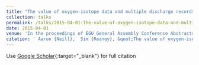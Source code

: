 ```yaml
---
title: "The value of oxygen-isotope data and multiple discharge records in calibrating a fully-distributed, physically-based rainfall-runoff model (CRUM3) to improve predictive capability"
collection: talks
permalink: /talks/2015-04-01-The-value-of-oxygen-isotope-data-and-multiple-discharge-records-in-calibrating-a-fully-distributed-physically-based-rainfall-runoff-model-CRUM3-to-improve-predictive-capability
date: 2015-04-01
venue: 'In the proceedings of EGU General Assembly Conference Abstracts'
citation: ' Aaron {Neill},  Sim {Reaney}, &quot;The value of oxygen-isotope data and multiple discharge records in calibrating a fully-distributed, physically-based rainfall-runoff model (CRUM3) to improve predictive capability.&quot; In the proceedings of EGU General Assembly Conference Abstracts, 2015.'
---
```

Use [Google Scholar](https://scholar.google.com/scholar?q=The+value+of+oxygen+isotope+data+and+multiple+discharge+records+in+calibrating+a+fully+distributed,+physically+based+rainfall+runoff+model+(CRUM3)+to+improve+predictive+capability){:target="_blank"} for full citation